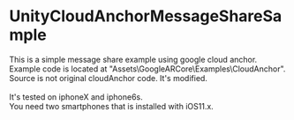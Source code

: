 # UnityCloudAnchorMessageShareSample<br>
This is a simple message share example using google cloud anchor.<br>
Example code is located at "Assets\GoogleARCore\Examples\CloudAnchor\".<br>
Source is not original cloudAnchor code. It's modified.<br><br>
It's tested on iphoneX and iphone6s.<br>
You need two smartphones that is installed with iOS11.x.
